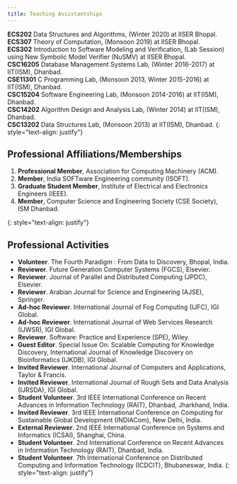 ```yaml
---
title: Teaching Assistantships
---
```

**ECS202** Data Structures and Algorithms, (Winter 2020) at IISER Bhopal.<br>
**ECS307** Theory of Computation, (Monsoon 2019) at IISER Bhopal.<br>
**ECS302** Introduction to Software Modeling and Verification, (Lab Session) using New Symbolic Model Verifier (NuSMV) at IISER Bhopal.<br>
**CSC16205** Database Management Systems Lab, (Winter 2016-2017) at IIT(ISM), Dhanbad.<br>
**CSE11301** C Programming Lab, (Monsoon 2013, Winter 2015-2016) at IIT(ISM), Dhanbad.<br>
**CSC15204** Software Engineering Lab, (Monsoon 2014-2016) at IIT(ISM), Dhanbad.<br>
**CSC14202** Algorithm Design and Analysis Lab, (Winter 2014) at IIT(ISM), Dhanbad.<br>
**CSC13202** Data Structures Lab, (Monsoon 2013) at IIT(ISM), Dhanbad.
{: style="text-align: justify"}

## Professional Affiliations/Memberships
<ol>
<li><strong>Professional Member</strong>, Association for Computing Machinery (ACM). </li>
<li><strong>Member</strong>, India SOFTware Engineering community (ISOFT). </li>
<li><strong>Graduate Student Member</strong>, Institute of Electrical and Electronics Engineers (IEEE). </li>
<li><strong>Member</strong>, Computer Science and Engineering Society (CSE Society), ISM Dhanbad. </li>
</ol>
{: style="text-align: justify"}


## Professional Activities

- **Volunteer**. The Fourth Paradigm : From Data to Discovery, Bhopal, India.
- **Reviewer**. Future Generation Computer Systems (FGCS), Elsevier.
- **Reviewer**. Journal of Parallel and Distributed Computing (JPDC), Elsevier.
- **Reviewer**. Arabian Journal for Science and Engineering (AJSE), Springer.
- **Ad-hoc Reviewer**. International Journal of Fog Computing (IJFC), IGI Global.
- **Ad-hoc Reviewer**. International Journal of Web Services Research (IJWSR), IGI Global.
- **Reviewer**. Software: Practice and Experience (SPE), Wiley.
- **Guest Editor**. Special Issue On: Scalable Computing for Knowledge Discovery, International Journal of Knowledge Discovery on Bioinformatics (IJKDB), IGI Global.
- **Invited Reviewer**. International Journal of Computers and Applications, Taylor & Francis.
- **Invited Reviewer**. International Journal of Rough Sets and Data Analysis (IJRSDA), IGI Global.
- **Student Volunteer**. 3rd IEEE International Conference on Recent Advances in Information Technology (RAIT), Dhanbad, Jharkhand, India.
- **Invited Reviewer**. 3rd IEEE International Conference on Computing for Sustainable Global Development (INDIACom), New Delhi, India.
- **External Reviewer**. 2nd IEEE International Conference on Systems and Informatics (ICSAI), Shanghai, China.
- **Student Volunteer**. 2nd International Conference on Recent Advances in Information Technology (RAIT), Dhanbad, India.
- **Student Volunteer**. 7th International Conference on Distributed Computing and Information Technology (ICDCIT), Bhubaneswar, India. 
{: style="text-align: justify"}


